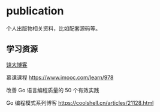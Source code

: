 # publication
个人出版物相关资料，比如配套源码等。
## 学习资源

[饶大博客](https://qcrao.com/)

慕课课程
https://www.imooc.com/learn/978

改善 Go 语言编程质量的 50 个有效实践

Go 编程模式系列博客
https://coolshell.cn/articles/21128.html

